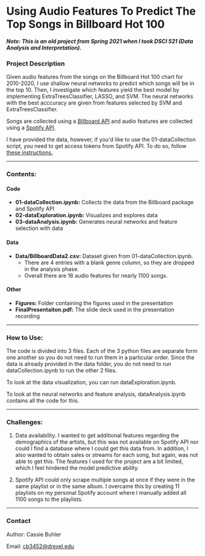 # Using Audio Features To Predict The Top Songs in Billboard Hot 100

***Note: This is an old project from Spring 2021 when I took DSCI 521 (Data Analysis and Interpretation).***

### Project Description
Given audio features from the songs on the Billboard Hot 100 chart for 2010-2020, I use shallow neural networks to predict which songs will be in the top 10. Then, I investigate which features yield the best model by implementing ExtraTreesClassifier, LASSO, and SVM. The neural networks with the best acccuracy are given from features selected by SVM and ExtraTreesClassifier. 

Songs are collected using a [Billboard API](https://github.com/guoguo12/billboard-charts) and audio features are collected using a [Spotify API](https://tekore.readthedocs.io/en/stable/). 

I have provided the data, however, if you'd like to use the 01-dataCollection script, you need to get access tokens from Spotify API. To do so, follow 
<a href="https://developer.spotify.com/documentation/web-api/tutorials/getting-started" target="_blank" rel="noopener noreferrer">these instructions.</a> 

---

### Contents: 
#### Code
- **01-dataCollection.ipynb:** Collects the data from the Billboard package and Spotify API
- **02-dataExploration.ipynb:** Visualizes and explores data 
- **03-dataAnalysis.ipynb:** Generates neural networks and feature selection with data

#### Data
- **Data/BillboardData2.csv:** Dataset given from 01-dataCollection.ipynb.
  - There are 4 entries with a blank genre column, so they are dropped in the analysis phase. 
  - Overall there are 16 audio features for nearly 1100 songs. 

#### Other
- **Figures:** Folder containing the figures used in the presentation
- **FinalPresentaiton.pdf:** The slide deck used in the presentation recording 

---

### How to Use:
The code is divided into 3 files. Each of the 3 python files are separate form one another so you do not need to run them in a particular order. Since the data is already provided in the data folder, you do not need to run dataCollection.ipynb to run the other 2 files. 

To look at the data visualization, you can run dataExploration.ipynb. 

To look at the neural networks and feature analysis, dataAnalysis.ipynb contains all the code for this. 

---

### Challenges: 

1. Data availability. I wanted to get additional features regarding the demographics of the artists, but this was not available on Spotify API nor could I find a database where I could get this data from. In addition, I also wanted to obtain sales or streams for each song, but again, was not able to get this. The features I used for the project are a bit limited, which I feel hindered the model predictive ability. 

2. Spotify API could only scrape multiple songs at once if they were in the same playlist or in the same album. I overcame this by creating 11 playlists on my personal Spotify account where I manually added all 1100 songs to the playlists. 


--- 

### Contact 

Author: Cassie Buhler

Email: cb3452@drexel.edu
